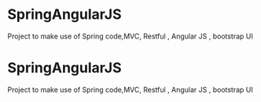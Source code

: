 # SpringAngularJS
Project to make use of Spring code,MVC, Restful , Angular JS , bootstrap UI

# SpringAngularJS
Project to make use of Spring code,MVC, Restful , Angular JS , bootstrap UI

